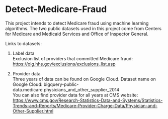 # Detect-Medicare-Fraud

This project intends to detect Medicare fraud using machine learning algorithms. The two public datasets used in this project come from Centers for Medicare and Medicaid Services and Office of Inspector General.

Links to datasets:

1. Label data\
   Exclusion list of providers that committed Medicare fraud: https://oig.hhs.gov/exclusions/exclusions_list.asp

2. Provider data\
   Three years of data can be found on Google Cloud. Dataset name on Google Cloud: bigquery-public-data.medicare.physicians_and_other_supplier_2014\
   You can also find provider data for all years at CMS website: https://www.cms.gov/Research-Statistics-Data-and-Systems/Statistics-Trends-and-Reports/Medicare-Provider-Charge-Data/Physician-and-Other-Supplier.html
